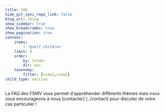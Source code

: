 ```yaml
---
title: FAQ
hide_git_sync_repo_link: false
blog_url: /blog
show_sidebar: true
show_breadcrumbs: true
show_pagination: true
content:
    items:
        - '@self.children'
    limit: 0
    order:
        by: folder
        dir: asc
    taxonomy:
        filter: [view1,view2]
child_type: section
---
```


La FAQ des FSMV vous permet d'appréhender différents thèmes mais nous vous encourageons à nous [contacter] (../contact) pour discuter de votre cas particulier !
